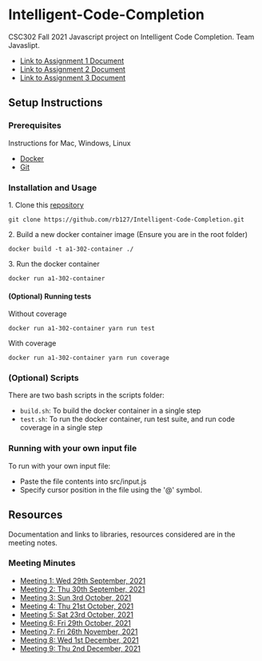 # Intelligent-Code-Completion
CSC302 Fall 2021 Javascript project on Intelligent Code Completion.
Team Javaslipt.
- [Link to Assignment 1 Document](https://github.com/rb127/Intelligent-Code-Completion/blob/main/A1.md)
- [Link to Assignment 2 Document](https://github.com/rb127/Intelligent-Code-Completion/blob/main/A2.md)
- [Link to Assignment 3 Document](https://github.com/rb127/Intelligent-Code-Completion/blob/a3/A3.md)
## Setup Instructions

### Prerequisites
Instructions for Mac, Windows, Linux
- [Docker](https://docs.docker.com/get-docker/)
- [Git](https://git-scm.com/book/en/v2/Getting-Started-Installing-Git)

### Installation and Usage
1\. Clone this [repository](https://github.com/rb127/Intelligent-Code-Completion/tree/main)

```
git clone https://github.com/rb127/Intelligent-Code-Completion.git
```


2\. Build a new docker container image (Ensure you are in the root folder)

```
docker build -t a1-302-container ./
```

3\. Run the docker container
```
docker run a1-302-container
```

#### (Optional) Running tests
Without coverage
```
docker run a1-302-container yarn run test
```

With coverage
```
docker run a1-302-container yarn run coverage
```
### (Optional) Scripts
There are two bash scripts in the scripts folder:
- `build.sh`: To build the docker container in a single step
- `test.sh`: To run the docker container, run test suite, and run code coverage in a single step

### Running with your own input file
To run with your own input file:
- Paste the file contents into src/input.js
- Specify cursor position in the file using the '@' symbol.

## Resources
Documentation and links to libraries, resources considered are in the meeting notes.
### Meeting Minutes
- [Meeting 1: Wed 29th September, 2021](https://docs.google.com/document/d/1dXp0yEnjxPTp3kQefl_CnRdnL33O-jUv8pgA_KJQ2fQ/edit?usp=sharing)
- [Meeting 2: Thu 30th September, 2021](https://docs.google.com/document/d/18jUMXJImyhzzhKwzy0SrU01AEu82CpwTI77-9RHVskw/edit?usp=sharing)
- [Meeting 3: Sun 3rd October, 2021](https://docs.google.com/document/d/1gaOQP0YDE9rDRyqSPSuhMl68wrXjwTOpBjZSgq5URmw/edit?usp=sharing)
- [Meeting 4: Thu 21st October, 2021](https://docs.google.com/document/d/17bgFjYa88fyUErvEHocLtkDPqDFH4f5HkfHGC3tBhgs/edit?usp=sharing)
- [Meeting 5: Sat 23rd October, 2021](https://docs.google.com/document/d/1Z6i59fDntvy03hurxvEiZjc56CSQsSXYMxTVaD4YjjE/edit?usp=sharing)
- [Meeting 6: Fri 29th October, 2021](https://docs.google.com/document/d/1HnSQW0GWYvV1vFqOx1-_qWLVqEipzCK88eVPRSkGyl8/edit?usp=sharing)
- [Meeting 7: Fri 26th November, 2021](https://docs.google.com/document/d/1rwN_oyW8yxtiwHmXSZR22NJQ9o2Hm0suVyscn0CBAMA/edit?usp=sharing)
- [Meeting 8: Wed 1st December, 2021](https://docs.google.com/document/d/1SrWlpSqZtCDEBgx5T_UDO6WKBbJo-3oTzBbJrc3ShQU/edit?usp=sharing)
- [Meeting 9: Thu 2nd December, 2021](https://docs.google.com/document/d/1vUAL3mgTEHlBJBtCutWZKtSpvLCdjvrOmk-j5uutTBA/edit?usp=sharing)

